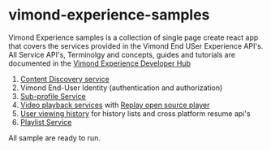 # vimond-experience-samples
Vimond Experience samples is a collection of single page create react app that covers the services provided in the 
Vimond End USer Experience API's.
All Service API's, Terminolgy and concepts, guides and tutorials are documented in the 
[Vimond Experience Developer Hub](https://vimond-experience-api.readme.io/)


1. [Content Discovery service](https://vimond-experience-api.readme.io/docs/content-discovery)
2. Vimond End-User Identity (authentication and authorization)
3. [Sub-profile Service](https://vimond-experience-api.readme.io/docs/sub-profile-service)
4. [Video playback services](https://vimond-experience-api.readme.io/docs/video-playback) with [Replay open source player](https://vimond.github.io/replay/) 
5. [User viewing history](https://vimond-experience-api.readme.io/docs/resume-playback) for history lists and cross platform resume api's
6. [Playlist Service](https://vimond-experience-api.readme.io/docs/playlist-service) 

All sample are ready to run.